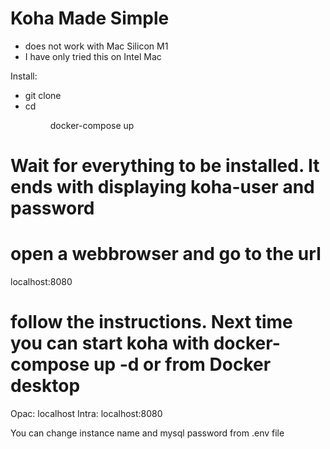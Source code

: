 # Koha Made Simple

- does not work with Mac Silicon M1
- I have only tried this on Intel Mac

Install:
- git clone <url>
- cd <dir>
docker-compose up

# Wait for everything to be installed. It ends with displaying koha-user and password
# open a webbrowser and go to the url

localhost:8080

# follow the instructions. Next time you can start koha with docker-compose up -d or from Docker desktop

Opac: localhost
Intra: localhost:8080

You can change instance name and mysql password from .env file
